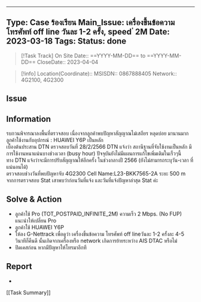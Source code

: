 
---
Type: Case ร้องเรียน
Main_Issue:  เครื่องขึ้นข้อความ โทรศัพท์ off line วันละ 1-2 ครั้ง, speed ่ 2M
Date: 2023-03-18
Tags:
Status: done
---

>[!Task Track]
>On Site Date::   ==YYYY-MM-DD==  to ==YYYY-MM-DD==
>CloseDate::   2023-04-04

>[!info]
>Location(Coordinate):: 
>MSISDN:: 0867888405
>Network::  4G2100, 4G2300



## Issue



## Information
รบกวนพิจารณาลงพื้นที่ตรวจสอบ เนื่องจากลูกค้าพบปัญหาสัญญาณไม่เสถียร หลุดบ่อย มานานมาก ลูกค้าใช้งานกับอุปกรณ์ : HUAWEI Y6P เป็นหลัก  
เบื้องต้นประสาน DTN ตรวจสอบวันที่ 28/2/2566 DTN แจ้งว่า สถานีฐานที่จับใช้งานเป็นหลัก มีการใช้งานหนาแน่นบางช่วงเวลา (busy hour) ปัจจุบันยังไม่มีแผนการแก้ไขเพิ่มเติมในเร็วๆนี้  
ทาง DTN แจ้งว่าจะมีการปรับสัญญาณให้อีกครั้ง ในช่วงกลางปี 2566 (ยังไม่สามารถระบุวัน-เวลา ที่แน่นอนได้)  
ตรวจสอบช่วงวันที่พบปัญหาจับ 4G2300 Cell Name:L23-BKK7565-2A ระยะ 500 m  
จากการตรวจสอบ Stat เสาพบว่าก่อนวันที่แจ้ง และวันที่แจ้งปัญหาล่าสุด Stat ค่ะ


## Solve & Action
- ลูกค้าใช้ Pro (TOT_POSTPAID_INFINITE_2M)
ความเร็ว 2 Mbps. (No FUP) แนะนำให้เปลี่ยน Pro
- ลูกค้าใช้ HUAWEI Y6P
- ให้ลง G-Nettrack เพื่อดูว่า เครื่องขึ้นข้อความ โทรศัพท์ off lineวันละ 1-2 ครั้งละ 4-5 วินาทีก็คืนดี นั้นเกิดจากเครื่องหรือ network เกิดการย้ายระหว่าง AIS DTAC หรือไม่
- ปิดเคสก่อน หากมีปัญหาให้โทรมาอีกที
## Report

- 



[[Task Summary]]




